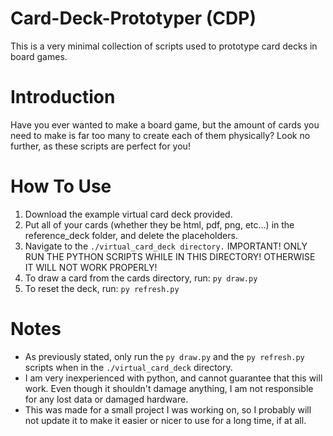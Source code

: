 # Card-Deck-Prototyper (CDP)
This is a very minimal collection of scripts used to prototype card decks in board games.


# Introduction
Have you ever wanted to make a board game, but the amount of cards you need to make is far too many to create each of them physically? Look no further, as these scripts are perfect for you!


# How To Use
1. Download the example virtual card deck provided.
2. Put all of your cards (whether they be html, pdf, png, etc...) in the reference_deck folder, and delete the placeholders.
3. Navigate to the ```./virtual_card_deck directory.``` IMPORTANT! ONLY RUN THE PYTHON SCRIPTS WHILE IN THIS DIRECTORY! OTHERWISE IT WILL NOT WORK PROPERLY!
4. To draw a card from the cards directory, run:
```py draw.py```
5. To reset the deck, run:
```py refresh.py ```

# Notes
- As previously stated, only run the ```py draw.py``` and the ```py refresh.py``` scripts when in the ```./virtual_card_deck``` directory.
- I am very inexperienced with python, and cannot guarantee that this will work. Even though it shouldn't damage anything, I am not responsible for any lost data or damaged hardware.
- This was made for a small project I was working on, so I probably will not update it to make it easier or nicer to use for a long time, if at all. 
